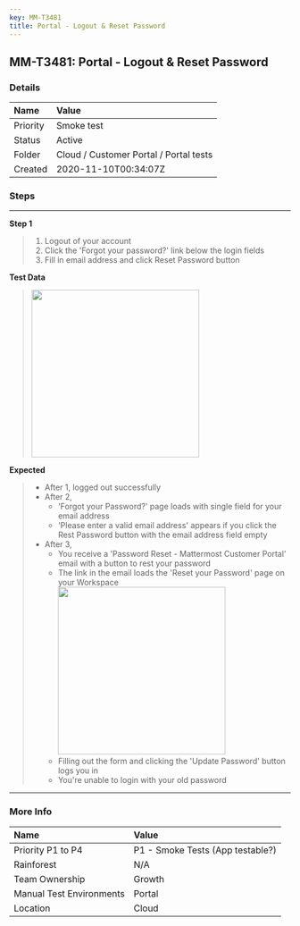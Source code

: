 ```yaml
---
key: MM-T3481
title: Portal - Logout & Reset Password
---
```


## MM-T3481: Portal - Logout & Reset Password

### Details

| Name     | Value                                  |
| :------- | :------------------------------------- |
| Priority | Smoke test                             |
| Status   | Active                                 |
| Folder   | Cloud / Customer Portal / Portal tests |
| Created  | 2020-11-10T00:34:07Z                   |

### Steps

<hr/>

**Step 1**

> <article><ol><li>Logout of your account</li><li>Click the 'Forgot your password?' link below the login fields</li><li>Fill in email address and click Reset Password button</li></ol></article>

**Test Data**

> <article><img src="https://smartbear-tm4j-prod-us-west-2-attachment-rich-text.s3.us-west-2.amazonaws.com/embedded-f3277290f945470c4add5d21ef3dc7ca7b74388fc7152bfb6b99ae58c66a95a8-1604968028428-1604968028428.png" style="width: 300px;" class="fr-fic fr-fil fr-dib"></article>

**Expected**

> <article><ul><li>After 1, logged out successfully</li><li>After 2,&nbsp;<ul><li>'Forgot your Password?' page loads with single field for your email address</li><li>'Please enter a valid email address' appears if you click the Rest Password button with the email address field empty</li></ul></li><li>After 3,&nbsp;<ul><li>You receive a 'Password Reset - Mattermost Customer Portal' email with a button to rest your password</li><li>The link in the email loads the 'Reset your Password' page on your Workspace<br><img src="https://smartbear-tm4j-prod-us-west-2-attachment-rich-text.s3.us-west-2.amazonaws.com/embedded-f3277290f945470c4add5d21ef3dc7ca7b74388fc7152bfb6b99ae58c66a95a8-1604968363733-1604968363733.png" style="width: 300px;" class="fr-fic fr-fil fr-dib"></li><li>Filling out the form and clicking the 'Update Password' button logs you in</li><li>You're unable to login with your old password</li></ul></li></ul></article>

<hr/>

### More Info

| Name                     | Value                            |
| :----------------------- | :------------------------------- |
| Priority P1 to P4        | P1 - Smoke Tests (App testable?) |
| Rainforest               | N/A                              |
| Team Ownership           | Growth                           |
| Manual Test Environments | Portal                           |
| Location                 | Cloud                            |
